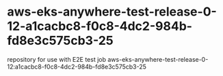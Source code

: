 # aws-eks-anywhere-test-release-0-12-a1cacbc8-f0c8-4dc2-984b-fd8e3c575cb3-25
repository for use with E2E test job aws-eks-anywhere-test-release-0-12:a1cacbc8-f0c8-4dc2-984b-fd8e3c575cb3-25
